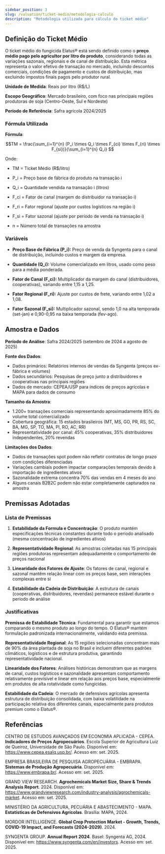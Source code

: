 ```yaml
---
sidebar_position: 3
slug: /valuation/ticket-medio/metodologia-calculo
description: "Metodologia utilizada para cálculo do ticket médio"
---
```


## Definição do Ticket Médio

O ticket médio do fungicida Elatus® está sendo definido como o **preço médio pago pelo agricultor por litro do produto**, considerando todas as variações sazonais, regionais e de canal de distribuição. Esta métrica representa o valor efetivo de transação no mercado, incluindo descontos comerciais, condições de pagamento e custos de distribuição, mas excluindo impostos finais pagos pelo produtor rural.

**Unidade de Medida**: Reais por litro (R$/L)

**Escopo Geográfico**: Mercado brasileiro, com foco nas principais regiões produtoras de soja (Centro-Oeste, Sul e Nordeste)

**Período de Referência**: Safra agrícola 2024/2025


### Fórmula Utilizada

**Fórmula**:

```math
TM = \frac{\sum_{i=1}^{n} (P_i \times Q_i \times F_{ci} \times F_{ri} \times F_{si})}{\sum_{i=1}^{n} Q_i}

```

Onde:
- TM = Ticket Médio (R$/litro)

- P_i = Preço base de fábrica do produto na transação i

- Q_i = Quantidade vendida na transação i (litros)

- F_ci = Fator de canal (margem do distribuidor na transação i)

- F_ri = Fator regional (ajuste por custos logísticos na região i)

- F_si = Fator sazonal (ajuste por período de venda na transação i)

- n = Número total de transações na amostra

### Variáveis

- **Preço Base de Fábrica (P_i):** Preço de venda da Syngenta para o canal de distribuição, incluindo custos e margem da empresa.

- **Quantidade (Q_i):** Volume comercializado em litros, usado como peso para a média ponderada.

- **Fator de Canal (F_ci):** Multiplicador da margem do canal (distribuidores, cooperativas), variando entre 1,15 a 1,25.

- **Fator Regional (F_ri):** Ajuste por custos de frete, variando entre 1,02 a 1,08.

- **Fator Sazonal (F_si):** Multiplicador sazonal, sendo 1,0 na alta temporada (set-jan) e 0,90-0,95 na baixa temporada (fev-ago).

## Amostra e Dados

**Período de Análise**: Safra 2024/2025 (setembro de 2024 a agosto de 2025)

**Fonte dos Dados**: 
- Dados primários: Relatórios internos de vendas da Syngenta (preços ex-fábrica e volumes)
- Dados secundários: Pesquisas de preço junto a distribuidores e cooperativas nas principais regiões
- Dados de mercado: CEPEA/USP para índices de preços agrícolas e MAPA para dados de consumo

**Tamanho da Amostra**: 
- 1.200+ transações comerciais representando aproximadamente 85% do volume total comercializado
- Cobertura geográfica: 15 estados brasileiros (MT, MS, GO, PR, RS, SC, BA, MG, SP, TO, MA, PI, RO, AC, RR)
- Representatividade por canal: 45% cooperativas, 35% distribuidores independentes, 20% revendas

**Limitações dos Dados**: 
- Dados de transações spot podem não refletir contratos de longo prazo com condições diferenciadas
- Variações cambiais podem impactar comparações temporais devido à importação de ingredientes ativos
- Sazonalidade extrema concentra 70% das vendas em 4 meses do ano
- Alguns canais B2B2C podem não estar completamente capturados na amostra

## Premissas Adotadas

### Lista de Premissas

1. **Estabilidade da Formula e Concentração**: O produto mantém especificações técnicas constantes durante todo o período analisado (mesma concentração de ingredientes ativos)

2. **Representatividade Regional**: As amostras coletadas nas 15 principais regiões produtoras representam adequadamente o comportamento de preços nacional

3. **Linearidade dos Fatores de Ajuste**: Os fatores de canal, regional e sazonal mantêm relação linear com os preços base, sem interações complexas entre si

4. **Estabilidade da Cadeia de Distribuição**: A estrutura de canais (cooperativas, distribuidores, revendas) permanece estável durante o período de análise

### Justificativas

**Premissa de Estabilidade Técnica**: Fundamental para garantir que estamos comparando o mesmo produto ao longo do tempo. O Elatus® mantém formulação padronizada internacionalmente, validando esta premissa.

**Representatividade Regional**: As 15 regiões selecionadas concentram mais de 90% da área plantada de soja no Brasil e incluem diferentes padrões climáticos, logísticos e de estrutura produtiva, garantindo representatividade nacional.

**Linearidade dos Fatores**: Análises históricas demonstram que as margens de canal, custos logísticos e sazonalidade apresentam comportamento relativamente previsível e linear em relação aos preços base, especialmente em produtos de alta rotatividade como fungicidas.

**Estabilidade da Cadeia**: O mercado de defensivos agrícolas apresenta estrutura de distribuição consolidada, com baixa volatilidade na participação relativa dos diferentes canais, especialmente para produtos premium como o Elatus®.

## Referências

CENTRO DE ESTUDOS AVANÇADOS EM ECONOMIA APLICADA - CEPEA. **Indicadores de Preços Agropecuários**. Escola Superior de Agricultura Luiz de Queiroz, Universidade de São Paulo. Disponível em: https://www.cepea.esalq.usp.br/. Acesso em: set. 2025.

EMPRESA BRASILEIRA DE PESQUISA AGROPECUÁRIA - EMBRAPA. **Sistemas de Produção Agropecuária**. Disponível em: https://www.embrapa.br/. Acesso em: set. 2025.

GRAND VIEW RESEARCH. **Agrochemicals Market Size, Share & Trends Analysis Report**. 2024. Disponível em: https://www.grandviewresearch.com/industry-analysis/agrochemicals-market. Acesso em: set. 2025.

MINISTÉRIO DA AGRICULTURA, PECUÁRIA E ABASTECIMENTO - MAPA. **Estatísticas de Defensivos Agrícolas**. Brasília: MAPA, 2024.

MORDOR INTELLIGENCE. **Global Crop Protection Market - Growth, Trends, COVID-19 Impact, and Forecasts (2024-2029)**. 2024.

SYNGENTA GROUP. **Annual Report 2024**. Basel: Syngenta AG, 2024. Disponível em: https://www.syngenta.com/en/investors. Acesso em: set. 2025.
